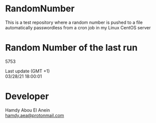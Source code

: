 # RandomNumber    
This is a test repository where a random number is pushed to a file automatically passwordless from a cron job in my Linux CentOS server    
# Random Number of the last run   
5753
      
Last update (GMT +1)    
03/28/21 18:00:01
# Developer    
Hamdy Abou El Anein   
hamdy.aea@protonmail.com

